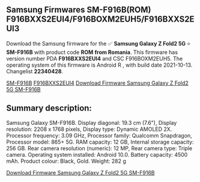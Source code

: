 <h2>Samsung Firmwares SM-F916B(ROM) F916BXXS2EUI4/F916BOXM2EUH5/F916BXXS2EUI3</h2>
Download the Samsung firmware for the ✅ <strong>Samsung Galaxy Z Fold2 5G </strong> ⭐ <strong>SM-F916B</strong> with product code <strong>ROM</strong> <strong> from Romania</strong>. This firmware has version number PDA <strong>F916BXXS2EUI4</strong> and CSC F916BOXM2EUH5. The operating system of this firmware is Android R , with build date 2021-10-13. Changelist <strong>22340428</strong>.


[SM-F916B](https://samfirm.shop/samsung/model/SM-F916B)
[F916BXXS2EUI4](https://samfirm.shop/samsung/pda/F916BXXS2EUI4)
[Download Firmware Samsung Galaxy Z Fold2 5G SM-F916B](https://samfirm.shop/samsung/firmware/464769)
<h2>Summary description:</h2>
<p>Samsung Galaxy SM-F916B. Display diagonal: 19.3 cm (7.6"), Display resolution: 2208 x 1768 pixels, Display type: Dynamic AMOLED 2X. Processor frequency: 3.09 GHz, Processor family: Qualcomm Snapdragon, Processor model: 865+ 5G. RAM capacity: 12 GB, Internal storage capacity: 256 GB. Rear camera resolution (numeric): 12 MP, Rear camera type: Triple camera. Operating system installed: Android 10.0. Battery capacity: 4500 mAh. Product colour: Black, Gold. Weight: 282 g</p>


[Download Firmware Samsung Galaxy Z Fold2 5G SM-F916B](https://samfirm.shop/samsung/firmware/464769)

